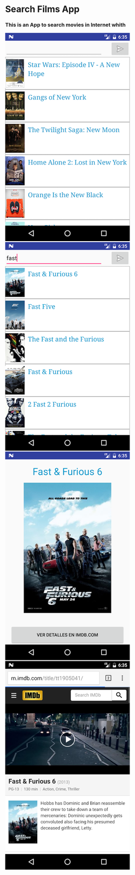 # Search Films App

### This is an App to search movies in Internet whith 

![alt text](/images/1.png)
![alt text](/images/2.png)
![alt text](/images/3.png)
![alt text](/images/4.png)

